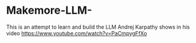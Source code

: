 # Makemore-LLM-
This is an attempt to learn and build the LLM Andrej Karpathy shows in his video https://www.youtube.com/watch?v=PaCmpygFfXo
